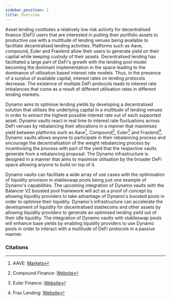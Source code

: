 ```yaml
---
sidebar_position: 1
title: Overview
---
```


Asset lending costitutes a relatively low risk activity for decentralised finance (DeFi) users that are interested in putting their portfolio assets to productive use with a multitude of lending venues being available to facilitate decentralised lending activities.
Platforms such as Aave, compound, Euler and Fraxlend allow their users to generate yield on their capital while keeping custody of their assets.
Decentralised lending has facilitated a large part of DeFi's growth with the lending pool model becoming the dominant implementation in the space leading to the dominance of utilisation based interest rate models.
Thus, in the presence of a surplus of available capital, interest rates on lending protocols decrease.
The existence of multiple DeFi protocols leads to interest rate imbalances that come as a result of different utilisation rates in different lending markets.

Dynamo aims to optimise lending yields by developing a decentralised solution that utilises the underlying capital in a multitude of lending venues in order to extract the highest possible interest rate out of each supported asset.
Dynamo vaults react in real time to interest rate fluctuations across DeFi venues by rebalancing their allocations in a manner that maximises yield between platforms such as Aave[^1], Compound[^2], Euler[^3] and Fraxlend[^4].
Dynamo vaults allows anyone to participate in their rebalancing process and encourage the decentralisation of the weight rebalancing process by incentivising the process with part of the yield that the respective vaults generate from a rebalancing proposal.
The Dynamo infrastructure is designed in a manner that aims to maximise utilisation by the broader DeFi space allowing anyone to build on top of it.

Dynamo vaults can facilitate a wide array of use cases with the optimisation of liquidity provision in stableswap pools being just one example of Dynamo's capabilities.
The upcoming integration of Dynamo vaults with the Balancer V2 boosted pool framework will act as a proof of concept by allowing liquidity providers to take advantage of Dynamo's boosted pools in order to optimise their liquidity.
Dynamo's infrastructure can accelerate the development of liquidity for decentralised stablecoins and other assets by allowing liquidity providers to generate an optimised lending yield out of their idle liquidity.
The integration of Dynamo vaults with stableswap pools will enhance base yields by enabling liquidity providers to use Dynamo pools in order to interact with a multitude of DeFi protocols in a passive manner.

### Citations

[^1]: AAVE: [Markets](https://app.aave.com/#/markets)
[^2]: Compound Finance: [Website](https://compound.finance/)
[^3]: Euler Finance: [Website](https://www.euler.finance/)
[^4]: Frax Lending: [Website](https://docs.frax.finance/amo/frax-lending)
